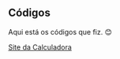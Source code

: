 ## Códigos
Aqui está os códigos que fiz. 😊

[Site da Calculadora](https://peppy-fudge-54ad75.netlify.app)
